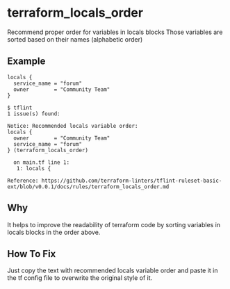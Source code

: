 # terraform_locals_order

Recommend proper order for variables in locals blocks
Those variables are sorted based on their names (alphabetic order)

## Example

```hcl
locals {
  service_name = "forum"
  owner        = "Community Team"
}
```

```
$ tflint
1 issue(s) found:

Notice: Recommended locals variable order:
locals {
  owner        = "Community Team"
  service_name = "forum"
} (terraform_locals_order)

  on main.tf line 1:
   1: locals {

Reference: https://github.com/terraform-linters/tflint-ruleset-basic-ext/blob/v0.0.1/docs/rules/terraform_locals_order.md
```

## Why
It helps to improve the readability of terraform code by sorting variables in locals blocks in the order above.

## How To Fix
Just copy the text with recommended locals variable order and paste it in the tf config file to overwrite the original style of it.